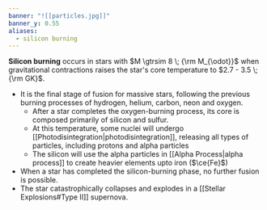 ```yaml
---
banner: "![[particles.jpg]]"
banner_y: 0.55
aliases:
  - silicon burning
---
```

**Silicon burning** occurs in stars with $M \gtrsim 8 \; {\rm M_{\odot}}$ when gravitational contractions raises the star's core temperature to $2.7 - 3.5 \; {\rm GK}$.
- It is the final stage of fusion for massive stars, following the previous burning processes of hydrogen, helium, carbon, neon and oxygen.
	- After a star completes the oxygen-burning process, its core is composed primarily of silicon and sulfur.
	- At this temperature, some nuclei will undergo [[Photodisintegration|photodisintegration]], releasing all types of particles, including protons and alpha particles
	- The silicon will use the alpha particles in [[Alpha Process|alpha process]] to create heavier elements upto iron ($\ce{Fe}$)
- When a star has completed the silicon-burning phase, no further fusion is possible. 
- The star catastrophically collapses and explodes in a [[Stellar Explosions#Type II]] supernova.